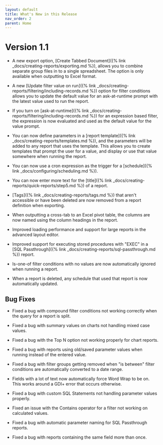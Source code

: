 ```yaml
---
layout: default
title: What's New in this Release
nav_order: 2
parent: Home
---
```


# Version 1.1

* A new export option, [Create Tabbed Document]({% link _docs/creating-reports/exporting.md %}), allows you to combine separate group files in to a single spreadsheet. The option is only available when outputting to Excel format.

* A new [Update filter value on run]({% link _docs/creating-reports/filtering/including-records.md %}) option for filter conditions allows you to update the default value for an ask-at-runtime prompt with the latest value used to run the report.

* If you turn on [ask-at-runtime]({% link _docs/creating-reports/filtering/including-records.md %}) for an expression based filter, the expression is now evaluated and used as the default value for the value prompt.

* You can now define parameters in a [report template]({% link _docs/creating-reports/templates.md %}), and the parameters will be added to any report that uses the template. This allows you to create templates that prompt the user for a value, and display or use that value somewhere when running the report. 

* You can now use a cron expression as the trigger for a [schedule]({% link _docs/configuring/scheduling.md %}).

* You can now enter more text for the [title]({% link _docs/creating-reports/quick-reports/step5.md %}) of a report.

* [Tags]({% link _docs/creating-reports/tags.md %}) that aren't accessible or have been deleted are now removed from a report definition when exporting.

* When outputting a cross-tab to an Excel pivot table, the columns are now named using the column headings in the report.

* Improved loading performance and support for large reports in the advanced layout editor.

* Improved support for executing stored procedures with "EXEC" in a [SQL Passthrough]({% link _docs/creating-reports/sql-passthrough.md %}) report.

* Is-one-of filter conditions with no values are now automatically ignored when running a report. 

* When a report is deleted, any schedule that used that report is now automatically updated.

## Bug Fixes

* Fixed a bug with compound filter conditions not working correctly when the query for a report is split.

* Fixed a bug with summary values on charts not handling mixed case values.

* Fixed a bug with the Top N option not working properly for chart reports.

* Fixed a bug with reports using old/saved parameter values when running instead of the entered value.

* Fixed a bug with filter groups getting removed when "is between" filter conditions are automatically converted to a date range. 

* Fields with a lot of text now automatically force Word Wrap to be on. This works around a GDI+ error that occurs otherwise.

* Fixed a bug with custom SQL Statements not handling parameter values properly.

* Fixed an issue with the Contains operator for a filter not working on calculated values.

* Fixed a bug with automatic parameter naming for SQL Passthrough reports.

* Fixed a bug with reports containing the same field more than once.
